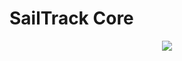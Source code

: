 # SailTrack Core

<p align="center">
  <img src="https://github.com/metis-vela-unipd/sailtrack-documentation/blob/main/SailTrack%20Core/block-diagram.svg?raw=true"/>
</p>
